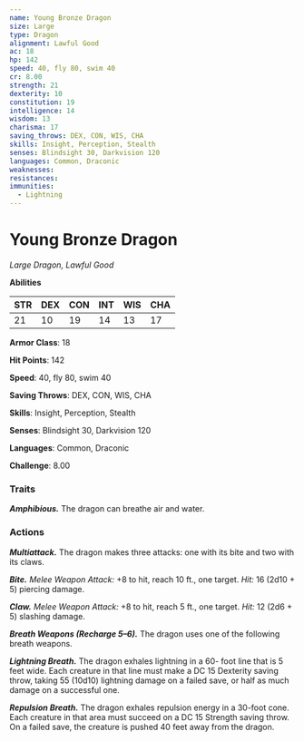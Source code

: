 ```yaml
---
name: Young Bronze Dragon
size: Large
type: Dragon
alignment: Lawful Good
ac: 18
hp: 142
speed: 40, fly 80, swim 40
cr: 8.00
strength: 21
dexterity: 10
constitution: 19
intelligence: 14
wisdom: 13
charisma: 17
saving_throws: DEX, CON, WIS, CHA
skills: Insight, Perception, Stealth
senses: Blindsight 30, Darkvision 120
languages: Common, Draconic
weaknesses:
resistances:
immunities:
  - Lightning
---
```


# Young Bronze Dragon

*Large Dragon, Lawful Good*

**Abilities**

| STR | DEX | CON | INT | WIS | CHA |
| --- | --- | --- | --- | --- | --- |
| 21 | 10 | 19 | 14 | 13 | 17 |

**Armor Class**: 18

**Hit Points**: 142

**Speed**: 40, fly 80, swim 40

**Saving Throws**: DEX, CON, WIS, CHA

**Skills**: Insight, Perception, Stealth

**Senses**: Blindsight 30, Darkvision 120

**Languages**: Common, Draconic

**Challenge**: 8.00


### Traits
***Amphibious.*** The dragon can breathe air and water.

### Actions
***Multiattack.*** The dragon makes three attacks: one with its bite and two with its claws.

***Bite.*** *Melee Weapon Attack:* +8 to hit, reach 10 ft., one target. *Hit:* 16 (2d10 + 5) piercing damage.

***Claw.*** *Melee Weapon Attack:* +8 to hit, reach 5 ft., one target. *Hit:* 12 (2d6 + 5) slashing damage.

***Breath Weapons (Recharge 5–6).*** The dragon uses one of the following breath weapons.

***Lightning Breath.*** The dragon exhales lightning in a 60- foot line that is 5 feet wide. Each creature in that line must make a DC 15 Dexterity saving throw, taking 55 (10d10) lightning damage on a failed save, or half as much damage on a successful one.

***Repulsion Breath.*** The dragon exhales repulsion energy in a 30-foot cone. Each creature in that area must succeed on a DC 15 Strength saving throw. On a failed save, the creature is pushed 40 feet away from the dragon.
